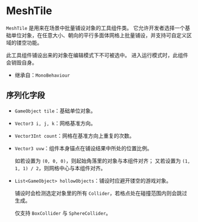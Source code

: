 # MeshTile

`MeshTile` 是用来在场景中批量铺设对象的工具组件类。
它允许开发者选择一个基础单位对象，在任意大小、朝向的平行多面体网格上批量铺设，并支持可自定义区域的镂空功能。

此工具组件铺设出来的对象在编辑模式下不可被选中。
进入运行模式时，此组件会销毁自身。

- 继承自：`MonoBehaviour`

## 序列化字段

- `GameObject tile`：基础单位对象。
- `Vector3 i, j, k`：网格基准方向。
- `Vector3Int count`：网格在基准方向上重复的次数。
- `Vector3 uvw`：组件本身锚点在铺设结果中所处的位置比例。

	如若设置为 `(0, 0, 0)`，则起始角落里的对象与本组件对齐；
	又若设置为 `(1, 1, 1) / 2`，则网格中心与本组件对齐。

- `List<GameObject> hollowObjects`：铺设时应避开镂空的游戏对象。

	铺设时会检测选定对象里的所有 `Collider`，若格点处在碰撞范围内则会跳过生成。

	仅支持 `BoxCollider` 与 `SphereCollider`。